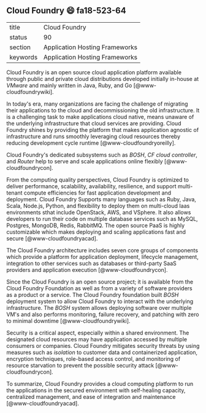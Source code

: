 ## Cloud Foundry :smile: fa18-523-64


|          |                                |
| -------- | ------------------------------ |
| title    | Cloud Foundry                  | 
| status   | 90                            |
| section  | Application Hosting Frameworks |
| keywords | Application Hosting Frameworks |


Cloud Foundry is an open source cloud application platform available 
through public and private cloud distributions developed initially 
in-house at *VMware* and mainly written in Java, Ruby, and Go 
[@www-cloudfoundrywiki]. 

In today's era, many organizations are facing 
the challenge of migrating their applications to the cloud and 
decommissioning the old infrastructure. It is a challenging task to make 
applications cloud native, means unaware of the underlying 
infrastructure that cloud services are providing. Cloud Foundry shines 
by providing the platform that makes application agnostic of 
infrastructure and runs smoothly leveraging cloud resources thereby 
reducing development cycle runtime [@www-cloudfoundryoreilly]. 

Cloud Foundry's dedicated subsystems such as *BOSH*, *CF cloud controller*, and 
*Router* help to serve and scale applications online flexibly 
[@www-cloudfoundrycon]. 

From the computing quality perspectives, Cloud 
Foundry is optimized to deliver performance, scalability, availability, 
resilience, and support multi-tenant compute efficiencies for fast 
application development and deployment. Cloud Foundry Supports many 
languages such as Ruby, Java, Scala, Node.js, Python, and flexibility to 
deploy them on multi-cloud Iaas environments sthat include OpenStack, AWS, 
and VSphere. It also allows developers to run their code on multiple 
database services such as MySQL, Postgres, MongoDB, Redis, RabbitMQ. 
The open source PaaS is highly customizable which makes deploying and scaling 
applications fast and secure [@www-cloudfoundryacad]. 

The Cloud Foundry architecture includes seven core groups of components 
which provide a platform for application deployment, lifecycle management, 
integration to other services such as databases or third-party SaaS providers 
and application execution [@www-cloudfoundrycon]. 

Since the Cloud Foundry is an open source project; 
it is available from the Cloud Foundry Foundation as well as from a 
variety of software providers as a product or a service. The Cloud Foundry 
foundation built *BOSH* deployment system to allow Cloud Foundry to 
interact with the underlying infrastructure. The *BOSH* system allows 
deploying software over multiple VM's and also performs monitoring, 
failure recovery, and patching with zero to minimal downtime 
[@www-cloudfoundrywiki]. 

Security is a critical aspect, especially within a shared environment. 
The designated cloud resources may have application accessed by multiple 
consumers or companies. Cloud Foundry mitigates security threats by using 
measures such as *isolation* to customer data and containerized application, 
encryption techniques, role-based access control, and monitoring of resource 
starvation to prevent the possible security attack [@www-cloudfoundrycon]. 

To summarize, Cloud Foundry provides a cloud computing platform to run the 
applications in the secured environment with self-healing capacity, 
centralized management, and ease of integration and maintenance 
[@www-cloudfoundryacad]. 

